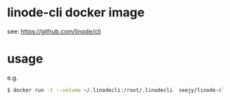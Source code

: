 linode-cli docker image
=======================

see: https://github.com/linode/cli

# usage

e.g.

```sh
$ docker run -t --volume ~/.linodecli:/root/.linodecli  seejy/linode-cli list
```

